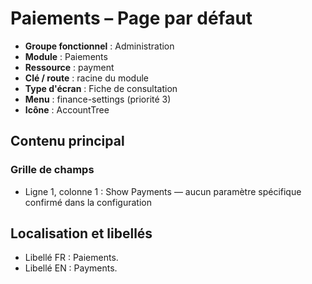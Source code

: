 # Paiements – Page par défaut

- **Groupe fonctionnel** : Administration
- **Module** : Paiements
- **Ressource** : payment
- **Clé / route** : racine du module
- **Type d'écran** : Fiche de consultation
- **Menu** : finance-settings (priorité 3)
- **Icône** : AccountTree

## Contenu principal
### Grille de champs
- Ligne 1, colonne 1 : Show Payments — aucun paramètre spécifique confirmé dans la configuration

## Localisation et libellés
- Libellé FR : Paiements.
- Libellé EN : Payments.